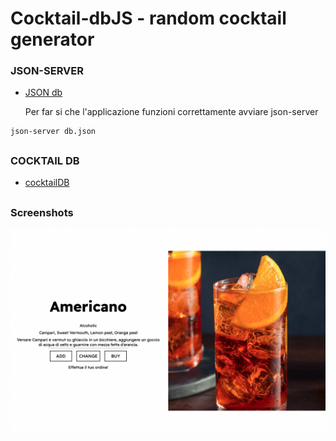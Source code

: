 # Cocktail-dbJS - random cocktail generator

### JSON-SERVER

- [JSON db](https://www.npmjs.com/package/node-json-db)

  Per far si che l'applicazione funzioni correttamente avviare json-server

```
json-server db.json
```

##

### COCKTAIL DB

- [cocktailDB](https://www.thecocktaildb.com/)

##

### Screenshots

![App Screenshot](./assets/app.png)
